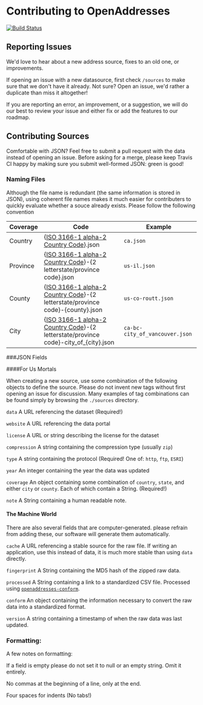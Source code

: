 # Contributing to OpenAddresses

[![Build Status](https://travis-ci.org/openaddresses/openaddresses.png?branch=master)](https://travis-ci.org/openaddresses/openaddresses)

## Reporting Issues

We'd love to hear about a new address source, fixes to an old one, or improvements. 

If opening an issue with a new datasource, first check `/sources` to make sure that we don't have it already. Not sure? Open an issue, we'd rather a duplicate than miss it altogether!

If you are reporting an error, an improvement, or a suggestion, we will do our best to review your issue and either fix or add the features to our roadmap.

## Contributing Sources

Comfortable with JSON? Feel free to submit a pull request with the data instead of opening an issue. Before asking for a merge, please keep Travis CI happy by making sure you submit well-formed JSON: green is good!

### Naming Files

Although the file name is redundant (the same information is stored in JSON), using coherent file names makes it much easier for contributers to quickly evaluate whether a souce already exists. Please follow the following convention 

Coverage | Code | Example
-------- | ---- | -------
Country  | {[ISO 3166-1 alpha-2 Country Code](http://en.wikipedia.org/wiki/ISO_3166-1_alpha-2)}.json | `ca.json`
Province | {[ISO 3166-1 alpha-2 Country Code](http://en.wikipedia.org/wiki/ISO_3166-1_alpha-2)}-{2 letterstate/province code}.json | `us-il.json`
County | {[ISO 3166-1 alpha-2 Country Code](http://en.wikipedia.org/wiki/ISO_3166-1_alpha-2)}-{2 letterstate/province code}-{county}.json | `us-co-routt.json`
City | {[ISO 3166-1 alpha-2 Country Code](http://en.wikipedia.org/wiki/ISO_3166-1_alpha-2)}-{2 letterstate/province code}-city_of_{city}.json | `ca-bc-city_of_vancouver.json`

###JSON Fields

####For Us Mortals

When creating a new source, use some combination of the following objects to define the source. Please do not invent new tags without first opening an issue for discussion. Many examples of tag combinations can be found simply by browsing the `./sources` directory.

`data` A URL referencing the dataset (Required!)

`website` A URL referencing the data portal

`license` A URL or string describing the license for the dataset

`compression` A string containing the compression type (usually `zip`)

`type` A string containing the protocol (Required! One of: `http`, `ftp`, `ESRI`)

`year` An integer containing the year the data was updated

`coverage` An object containing some combination of `country`, `state`, and either `city` or `county`. Each of which contain a String. (Required!)

`note` A String containing a human readable note.

#### The Machine World

There are also several fields that are computer-generated. please refrain from adding these, our software will generate them automatically.

`cache` A URL referencing a stable source for the raw file. If writing an application, use this instead of data, it is much more stable than using `data` directly.

`fingerprint` A String containing the MD5 hash of the zipped raw data.

`processed` A String containing a link to a standardized CSV file. Processed using [`openaddresses-conform`](https://github.com/openaddresses/openaddresses-conform).

`conform` An object containing the information necessary to convert the raw data into a standardized format.

`version` A string containing a timestamp of when the raw data was last updated.

### Formatting:

A few notes on formatting:

If a field is empty please do not set it to null or an empty string. 
Omit it entirely.

No commas at the beginning of a line, only at the end.

Four spaces for indents (No tabs!)
